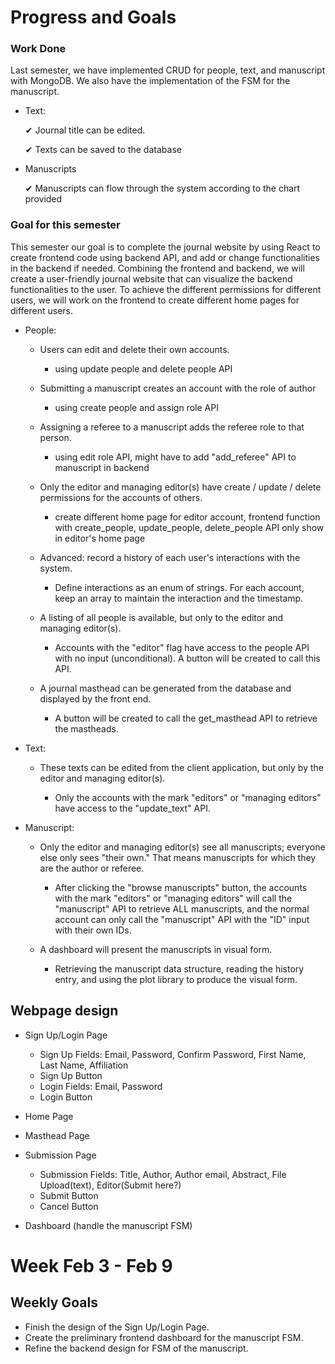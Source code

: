 # Progress and Goals

### Work Done

Last semester, we have implemented CRUD for people, text, and manuscript with MongoDB. We also have the implementation of the FSM for the manuscript. 


- Text:

  ✔  Journal title can be edited.

  ✔ Texts can be saved to the database

- Manuscripts

  ✔ Manuscripts can flow through the system according to the chart provided


### Goal for this semester  

This semester our goal is to complete the journal website by using React to create frontend code using backend API, and add or change functionalities in the backend if needed. Combining the frontend and backend, we will create a user-friendly journal website that can visualize the backend functionalities to the user. To achieve the different permissions for different users, we will work on the frontend to create different home pages for different users.


- People:  

  - Users can edit and delete their own accounts.  
      - using update people and delete people API  

  - Submitting a manuscript creates an account with the role of author  
      - using create people and assign role API  

  - Assigning a referee to a manuscript adds the referee role to that person.
      - using edit role API, might have to add "add_referee" API to manuscript in backend  

  - Only the editor and managing editor(s) have create / update / delete permissions for the accounts of others.  
      - create different home page for editor account, frontend function with create_people, update_people, delete_people API only show in editor's home page  


  - Advanced: record a history of each user's interactions with the system.
  
      - Define interactions as an enum of strings. For each account, keep an array to maintain the interaction and the timestamp. 

  - A listing of all people is available, but only to the editor and managing editor(s).  

    - Accounts with the "editor" flag have access to the people API with no input (unconditional). A button will be created to call this API.
      
  - A journal masthead can be generated from the database and displayed by the front end.

    - A button will be created to call the get_masthead API to retrieve the mastheads.

- Text:  

  -  These texts can be edited from the client application, but only by the editor and managing editor(s).
    
      - Only the accounts with the mark "editors" or "managing editors" have access to the "update_text" API.

- Manuscript:  

  - Only the editor and managing editor(s) see all manuscripts; everyone else only sees "their own." That means manuscripts for which they are the author or referee.
 
    - After clicking the "browse manuscripts" button, the accounts with the mark "editors" or "managing editors" will call the "manuscript" API to retrieve ALL manuscripts, and the normal account can only call the "manuscript" API with the "ID" input with their own IDs.

  - A dashboard will present the manuscripts in visual form.
    - Retrieving the manuscript data structure, reading the history entry, and using the plot library to produce the visual form.


## Webpage design

- Sign Up/Login Page

  - Sign Up Fields: Email, Password, Confirm Password, First Name, Last Name, Affiliation
  - Sign Up Button
  - Login Fields: Email, Password
  - Login Button
- Home Page
- Masthead Page
- Submission Page

  - Submission Fields: Title, Author, Author email, Abstract, File Upload(text), Editor(Submit here?)
  - Submit Button
  - Cancel Button

- Dashboard (handle the manuscript FSM)


# Week Feb 3 - Feb 9

## Weekly Goals

- Finish the design of the Sign Up/Login Page.
- Create the preliminary frontend dashboard for the manuscript FSM.
- Refine the backend design for FSM of the manuscript.